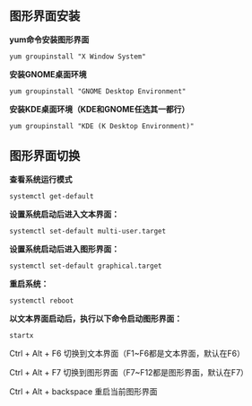 ## 图形界面安装 

**yum命令安装图形界面** 

```
yum groupinstall "X Window System" 
```

**安装GNOME桌面环境** 

```
yum groupinstall "GNOME Desktop Environment" 
```

**安装KDE桌面环境（KDE和GNOME任选其一都行）** 

```
yum groupinstall "KDE (K Desktop Environment)" 
```



## 图形界面切换 

**查看系统运行模式** 

```
systemctl get-default 
```

**设置系统启动后进入文本界面：** 

```
systemctl set-default multi-user.target 
```



**设置系统启动后进入图形界面：** 

```
systemctl set-default graphical.target 
```

**重启系统：** 

```
systemctl reboot 
```

**以文本界面启动后，执行以下命令启动图形界面：** 

```
startx 
```

Ctrl + Alt + F6 切换到文本界面（F1~F6都是文本界面，默认在F6） 

Ctrl + Alt + F7 切换到图形界面（F7~F12都是图形界面，默认在F7） 

Ctrl + Alt + backspace 重启当前图形界面
